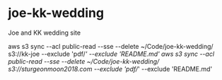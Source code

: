 # joe-kk-wedding
Joe and KK wedding site

aws s3 sync --acl public-read --sse --delete ~/Code/joe-kk-wedding/ s3://kk-joe --exclude 'pdf/*' --exclude 'README.md'
aws s3 sync --acl public-read --sse --delete ~/Code/joe-kk-wedding/ s3://sturgeonmoon2018.com --exclude 'pdf/*' --exclude 'README.md'
